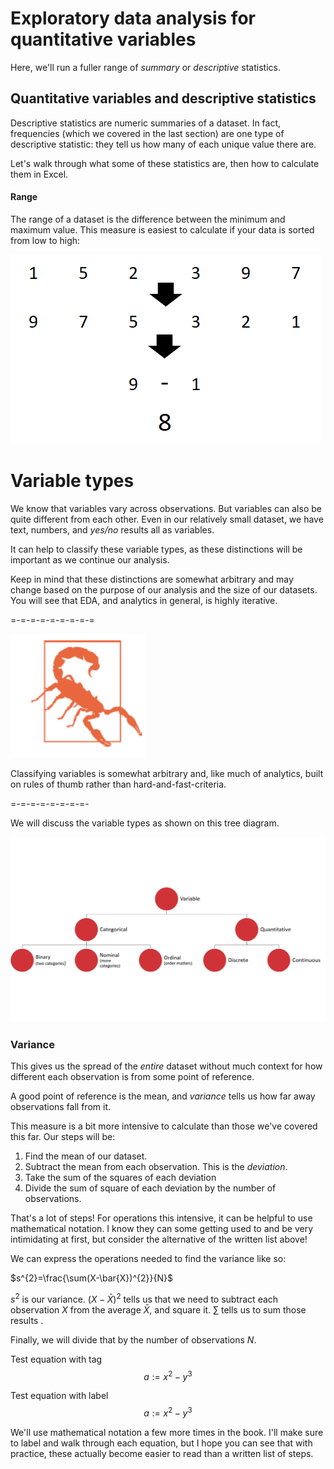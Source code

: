 # Exploratory data analysis for quantitative variables

Here, we'll run a fuller range of *summary* or *descriptive* statistics.  

## Quantitative variables and descriptive statistics

Descriptive statistics are numeric summaries of a dataset. In fact, frequencies (which we covered in the last section) are one type of descriptive statistic: they tell us how many of each unique value there are. 

Let's walk through what some of these statistics are, then how to calculate them in Excel. 

#### Range

The range of a dataset is the difference between the minimum and maximum value. This measure is easiest to calculate if your data is sorted from low to high: 


![Calculating range](calculate-range.png)

# Variable types

We know that variables vary across observations. But variables can also be quite different from each other. Even in our relatively small dataset, we have text, numbers, and *yes/no* results all as variables.

It can help to classify these variable types, as these distinctions will be important as we continue our analysis. 

Keep in mind that these distinctions are somewhat arbitrary and may change based on the purpose of our analysis and the size of our datasets. You will see that EDA, and analytics in general, is highly iterative. 


=-=-=-=-=-=-=-=-=

![Careful](warning-caution.png)


Classifying variables is somewhat arbitrary and, like much of analytics, built on rules of thumb rather than hard-and-fast-criteria.  


=-=-=-=-=-=-=-=-

We will discuss the variable types as shown on this tree diagram. 



![Types of variables](variable-types.png)

### Variance

This gives us the spread of the *entire* dataset without much context for how different each observation is from some point of reference.

A good point of reference is the mean, and *variance* tells us how far away observations fall from it. 

This measure is a bit more intensive to calculate than those we've covered this far. Our steps will be:

1. Find the mean of our dataset.
2. Subtract the mean from each observation. This is the *deviation*.
3. Take the sum of the squares of each deviation 
4. Divide the sum of square of each deviation by the number of observations.


That's a lot of steps! For operations this intensive, it can be helpful to use mathematical notation. I know they can some getting used to and be very intimidating at first, but consider the alternative of the written list above!

We can express the operations needed to find the variance like so: 

$s^{2}=\frac{\sum(X-\bar{X})^{2}}{N}$

$s^{2}$ is our variance. $(X-\bar{X})^{2}$ tells us that we need to subtract each observation $X$ from the average $\bar{X}$, and square it. ${\sum}$ tells us to sum those results . 

Finally, we will divide that by the number of observations ${N}$.

Test equation with tag
$$ a := x^2-y^3 \tag{eqn}  $$

Test equation with label
$$ a := x^2-y^3 \label{eqn} $$

We'll use mathematical notation a few more times in the book. I'll make sure to label and walk through each equation, but I hope you can see that with practice, these actually become easier to read than a written list of steps. 


<!--stackedit_data:
eyJoaXN0b3J5IjpbLTE0NDc3MDM4MSwtNDM2NDcxNzM1XX0=
-->